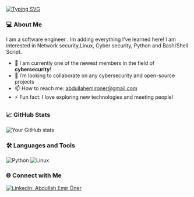 [![Typing SVG](https://readme-typing-svg.herokuapp.com?font=VT323&size=45&pause=1000&color=374962&width=435&lines=Hi+there%2C+I'm+Abdullah+)](https://git.io/typing-svg)

### 💻 About Me
I am a software engineer . Im adding everything I've learned here!  I am interested in Network security,Linux, Cyber security, Python and Bash/Shell Script.

- 🌱 I am currently one of the newest members in the field of **cybersecurity**!
- 👯 I’m looking to collaborate on any cybersecurity and open-source projects
- 📫 How to reach me: [abdullahemironer@gmail.com](mailto:your.email@example.com)
- ⚡ Fun fact: I love exploring new technologies and meeting people!

### 📈 GitHub Stats
![Your GitHub stats](https://github-readme-stats.vercel.app/api?username=AbdullahEmirOner&show_icons=true&theme=radical)

### 🛠️ Languages and Tools
![Python](https://img.shields.io/badge/-Python-05122A?style=flat&logo=python) ![Linux](https://img.shields.io/badge/-Linux-05122A?style=flat&logo=linux)

### 🌐 Connect with Me
[![Linkedin: Abdullah Emir Öner](https://img.shields.io/badge/-Abdullah%20Emir%20Öner-blue?style=flat-square&logo=Linkedin&logoColor=white&link=https://www.linkedin.com/in/abdullah-emir-%C3%B6ner/)](https://www.linkedin.com/in/abdullah-emir-%C3%B6ner/)
